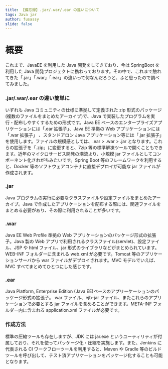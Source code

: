 ```yaml
---
title: 【備忘録】.jar/.war/.ear の違いについて
tags: Java jar
author: fusassy
slide: false
---
```


# 概要

これまで、JavaEE を利用した Java 開発をしてきており、今は SpringBoot を利用した Java 開発プロジェクトに携わっております。その中で、これまで触れてきた「.jar」「.war」「.ear」の違いって何なんだろうと、ふと思ったので調べてみました。

### .jar/.war/.ear の違い簡単に

いずれも Java コミュニティの仕様に準拠して定義された zip 形式のパッケージ(複数のファイルをまとめたアーカイブ)で、Java で実装したプログラムを実行・配布しやすくするための形式です。Java EE ベースのエンタープライズアプリケーションには「.ear 拡張子」、Java EE 準拠の Web アプリケーションには「.war 拡張子」 、スタンドアロン Java アプリケーション等には「.jar 拡張子」を使用します。ファイルの規模感としては、.ear > .war > .jar となります。これらの拡張子を「.zip」に変更すると、7zip 等の標準解凍ツールで開くこともできます。近年のマイクロサービス開発の潮流より、小規模 jar ファイルとしてコンポーネント化されがちみたいです。Spring Boot 等のフレームワークを利用すると、Docker 等のソフトウェアコンテナに直接デプロイが可能な jar ファイルが作成されます。

### .jar

Java プログラムの実行に必要なクラスファイルや設定ファイルをまとめたアーカイブ。Java で作成したアプリケーションを配布する際には、関連ファイルをまとめる必要があり、その際に利用されることが多いです。

### .war

Java EE Web Profile 準拠の Web アプリケーションのパッケージ形式の拡張子。Java 製の Web アプリで利用されるクラスファイル(servlet)、設定ファイル、JSP や html ファイル、jar 形式のライブラリなどがまとめられています。 WEB-INF フォルダーに含まれる web.xml が必要です。Tomcat 等のアプリケーションサーバから war ファイルがデプロイされます。MVC モデルでいえば、MVC すべてまとめてひとつにした感じです。

### .ear

Java Platform, Enterprise Edition (Java EE)ベースのアプリーケーションのパッケージ形式の拡張子。 war ファイル、ejb-jar ファイル、またこれらのアプリケーションで必要とする jar ファイルを含めることができます。META-INF フォルダー内に含まれる application.xml ファイルが必要です。

### 作成方法

標準の圧縮ツールも存在しますが、JDK には jar.exe というユーティリティが付属しており、それを使ってパッケージ化・圧縮を実施します。また、Jenkins に代表される CI ワークフローツールを利用すると、Maven や Gradle 等のビルドツールを呼び出して、テスト済アプリケーションをパッケージ化することも可能となります。

